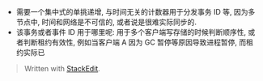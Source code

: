 * 需要一个集中式的单挑递增, 与时间无关的计数器用于分发事务 ID 等, 因为多节点中, 时间和网络是不可信的, 或者说是很难实际同步的. 
* 该事务或者事件 ID 用于哪里呢: 用于多个客户端写存储的时候判断顺序性, 或者判断租约有效性, 例如当客户端 A 因为 GC 暂停等原因导致进程暂停, 而租约实际已


> Written with [StackEdit](https://stackedit.io/).
<!--stackedit_data:
eyJoaXN0b3J5IjpbMTMzNTA1MzMwNF19
-->